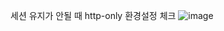 세션 유지가 안될 때 http-only 환경설정 체크
![image](https://sj-obsidian-bucket.s3.ap-northeast-2.amazonaws.com/304cad501d15f3111d73a252aa966596.png)


